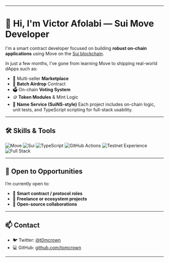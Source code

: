 
---

# 👋 Hi, I'm Victor Afolabi — Sui Move Developer

I'm a smart contract developer focused on building **robust on-chain applications** using Move on the [Sui blockchain](https://sui.io).

In just a few months, I’ve gone from learning Move to shipping real-world dApps such as:

* 🛒 Multi-seller **Marketplace**
* 🎯 **Batch Airdrop** Contract
* 🗳️ On-chain **Voting System**
* 🪙 **Token Modules** & Mint Logic
* 🧾 **Name Service (SuiNS-style)**
  Each project includes on-chain logic, unit tests, and TypeScript scripting for full-stack usability.

---

## 🛠️ Skills & Tools

![Move](https://img.shields.io/badge/Move-%234285F4?style=for-the-badge\&logo=move\&logoColor=white)
![Sui](https://img.shields.io/badge/Sui%20Blockchain-5D3FD3?style=for-the-badge\&logo=sui\&logoColor=white)
![TypeScript](https://img.shields.io/badge/TypeScript-3178C6?style=for-the-badge\&logo=typescript\&logoColor=white)
![GitHub Actions](https://img.shields.io/badge/GitHub%20Testing-A8A8A8?style=for-the-badge\&logo=github\&logoColor=white)
![Testnet Experience](https://img.shields.io/badge/Testnet%20Power%20User-00b386?style=for-the-badge)
![Full Stack](https://img.shields.io/badge/Smart%20Contract%20%26%20Scripts-F28E1C?style=for-the-badge)

---

## 🤝 Open to Opportunities

I’m currently open to:

* 📜 **Smart contract / protocol roles**
* 💼 **Freelance or ecosystem projects**
* 🔧 **Open-source collaborations**

---

## 📫 Contact

* 🐦 Twitter: [@t0mcrown](https://x.com/t0mcr0wn)
* 💻 GitHub: [github.com/tomcrown](https://github.com/tomcrown)

---



